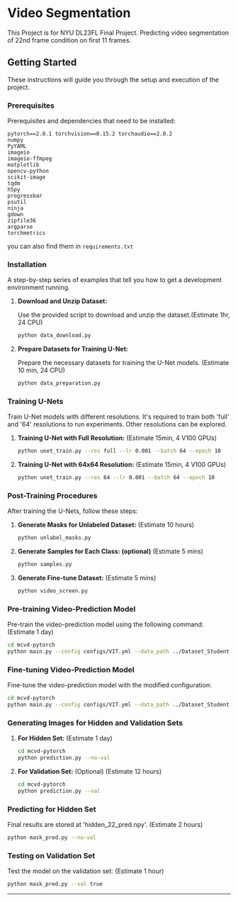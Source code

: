 # Video Segmentation

This Project is for NYU DL23FL Final Project. Predicting video segmentation of 22nd frame condition on first 11 frames.

## Getting Started

These instructions will guide you through the setup and execution of the project.

### Prerequisites

Prerequisites and dependencies that need to be installed:

```
pytorch==2.0.1 torchvision==0.15.2 torchaudio==2.0.2
numpy
PyYAML
imageio
imageio-ffmpeg
matplotlib
opencv-python
scikit-image
tqdm
h5py
progressbar
psutil
ninja
gdown
zipfile36
argparse
torchmetrics
```

you can also find them in ` requirements.txt `

### Installation

A step-by-step series of examples that tell you how to get a development environment running.

1. **Download and Unzip Dataset:**

   Use the provided script to download and unzip the dataset.(Estimate 1hr, 24 CPU)

   ```bash
   python data_download.py
   ```

2. **Prepare Datasets for Training U-Net:**

   Prepare the necessary datasets for training the U-Net models. (Estimate 10 min, 24 CPU)

   ```bash
   python data_preparation.py
   ```

### Training U-Nets

Train U-Net models with different resolutions. It's required to train both 'full' and '64' resolutions to run experiments. Other resolutions can be explored.

1. **Training U-Net with Full Resolution:**
   (Estimate 15min, 4 V100 GPUs)
   ```bash
   python unet_train.py --res full --lr 0.001 --batch 64 --epoch 10
   ```

2. **Training U-Net with 64x64 Resolution:**
   (Estimate 15min, 4 V100 GPUs)
   ```bash
   python unet_train.py --res 64 --lr 0.001 --batch 64 --epoch 10
   ```

### Post-Training Procedures

After training the U-Nets, follow these steps:

1. **Generate Masks for Unlabeled Dataset:** (Estimate 10 hours)

   ```bash
   python unlabel_masks.py
   ```

2. **Generate Samples for Each Class: (optional)** (Estimate 5 mins)

   ```bash
   python samples.py
   ```

3. **Generate Fine-tune Dataset:** (Estimate 5 mins)

   ```bash
   python video_screen.py
   ```

### Pre-training Video-Prediction Model

Pre-train the video-prediction model using the following command: (Estimate 1 day)

```bash
cd mcvd-pytorch
python main.py --config configs/VIT.yml --data_path ../Dataset_Student --exp ../VIT_64
```

### Fine-tuning Video-Prediction Model

Fine-tune the video-prediction model with the modified configuration:

```bash
cd mcvd-pytorch
python main.py --config configs/VIT.yml --data_path ../Dataset_Student --exp ../VIT_64 --resume_training --config_mod data.finetune=True
```

### Generating Images for Hidden and Validation Sets

1. **For Hidden Set:** (Estimate 1 day)

   ```bash
   cd mcvd-pytorch
   python prediction.py --no-val
   ```

2. **For Validation Set:** (Optional) (Estimate 12 hours)

   ```bash
   cd mcvd-pytorch
   python prediction.py --val
   ```

### Predicting for Hidden Set

Final results are stored at 'hidden_22_pred.npy'. (Estimate 2 hours)

   ```bash
   python mask_pred.py --no-val
   ```


### Testing on Validation Set

Test the model on the validation set: (Estimate 1 hour)

   ```bash
   python mask_pred.py --val true
   ```

---